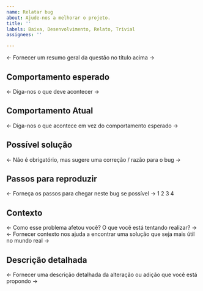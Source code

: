 ```yaml
---
name: Relatar bug
about: Ajude-nos a melhorar o projeto.
title: ''
labels: Baixa, Desenvolvimento, Relato, Trivial
assignees: ''

---
```


<- Fornecer um resumo geral da questão no título acima ->

## Comportamento esperado
<- Diga-nos o que deve acontecer ->

## Comportamento Atual
<- Diga-nos o que acontece em vez do comportamento esperado ->

## Possível solução
<- Não é obrigatório, mas sugere uma correção / razão para o bug ->

## Passos para reproduzir
<- Forneça os passos para chegar neste bug se possível ->
1
2
3
4

## Contexto
<- Como esse problema afetou você? O que você está tentando realizar? ->
<- Fornecer contexto nos ajuda a encontrar uma solução que seja mais útil no mundo real ->

## Descrição detalhada
<- Fornecer uma descrição detalhada da alteração ou adição que você está propondo ->
